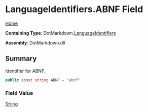 # LanguageIdentifiers\.ABNF Field

[Home](../../../README.md)

**Containing Type**: DotMarkdown\.[LanguageIdentifiers](../README.md)

**Assembly**: DotMarkdown\.dll

## Summary

Identifier for ABNF\.

```csharp
public const string ABNF = "abnf"
```

### Field Value

[String](https://docs.microsoft.com/en-us/dotnet/api/system.string)

